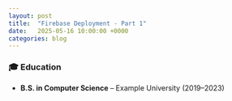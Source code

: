 ```yaml
---
layout: post
title:  "Firebase Deployment - Part 1"
date:   2025-05-16 10:00:00 +0000
categories: blog
---
```


### 🎓 Education

- **B.S. in Computer Science** – Example University (2019–2023)
